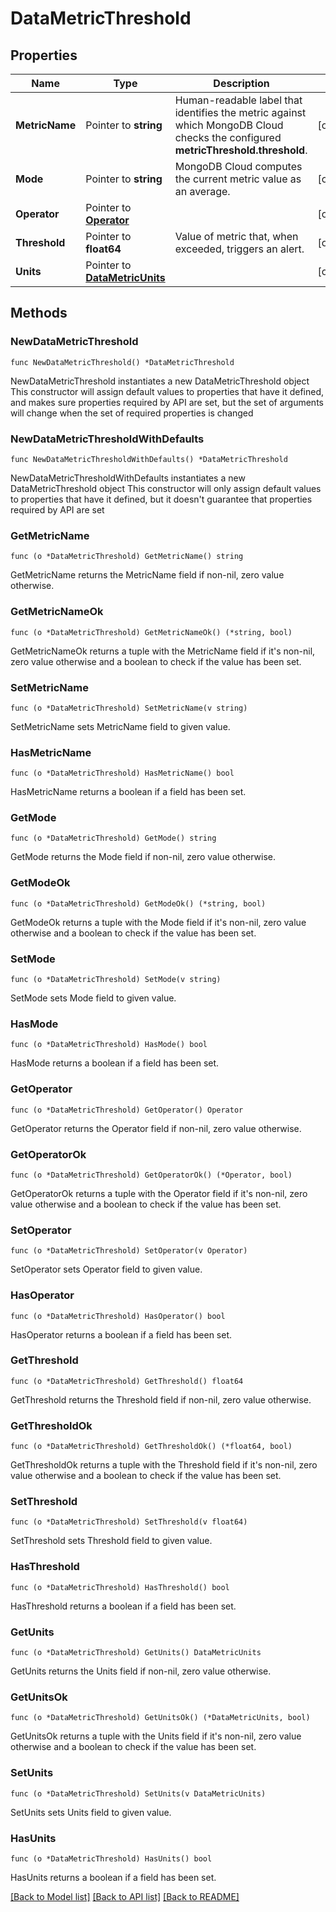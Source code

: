 # DataMetricThreshold

## Properties

Name | Type | Description | Notes
------------ | ------------- | ------------- | -------------
**MetricName** | Pointer to **string** | Human-readable label that identifies the metric against which MongoDB Cloud checks the configured **metricThreshold.threshold**. | [optional] 
**Mode** | Pointer to **string** | MongoDB Cloud computes the current metric value as an average. | [optional] 
**Operator** | Pointer to [**Operator**](Operator.md) |  | [optional] 
**Threshold** | Pointer to **float64** | Value of metric that, when exceeded, triggers an alert. | [optional] 
**Units** | Pointer to [**DataMetricUnits**](DataMetricUnits.md) |  | [optional] 

## Methods

### NewDataMetricThreshold

`func NewDataMetricThreshold() *DataMetricThreshold`

NewDataMetricThreshold instantiates a new DataMetricThreshold object
This constructor will assign default values to properties that have it defined,
and makes sure properties required by API are set, but the set of arguments
will change when the set of required properties is changed

### NewDataMetricThresholdWithDefaults

`func NewDataMetricThresholdWithDefaults() *DataMetricThreshold`

NewDataMetricThresholdWithDefaults instantiates a new DataMetricThreshold object
This constructor will only assign default values to properties that have it defined,
but it doesn't guarantee that properties required by API are set

### GetMetricName

`func (o *DataMetricThreshold) GetMetricName() string`

GetMetricName returns the MetricName field if non-nil, zero value otherwise.

### GetMetricNameOk

`func (o *DataMetricThreshold) GetMetricNameOk() (*string, bool)`

GetMetricNameOk returns a tuple with the MetricName field if it's non-nil, zero value otherwise
and a boolean to check if the value has been set.

### SetMetricName

`func (o *DataMetricThreshold) SetMetricName(v string)`

SetMetricName sets MetricName field to given value.

### HasMetricName

`func (o *DataMetricThreshold) HasMetricName() bool`

HasMetricName returns a boolean if a field has been set.

### GetMode

`func (o *DataMetricThreshold) GetMode() string`

GetMode returns the Mode field if non-nil, zero value otherwise.

### GetModeOk

`func (o *DataMetricThreshold) GetModeOk() (*string, bool)`

GetModeOk returns a tuple with the Mode field if it's non-nil, zero value otherwise
and a boolean to check if the value has been set.

### SetMode

`func (o *DataMetricThreshold) SetMode(v string)`

SetMode sets Mode field to given value.

### HasMode

`func (o *DataMetricThreshold) HasMode() bool`

HasMode returns a boolean if a field has been set.

### GetOperator

`func (o *DataMetricThreshold) GetOperator() Operator`

GetOperator returns the Operator field if non-nil, zero value otherwise.

### GetOperatorOk

`func (o *DataMetricThreshold) GetOperatorOk() (*Operator, bool)`

GetOperatorOk returns a tuple with the Operator field if it's non-nil, zero value otherwise
and a boolean to check if the value has been set.

### SetOperator

`func (o *DataMetricThreshold) SetOperator(v Operator)`

SetOperator sets Operator field to given value.

### HasOperator

`func (o *DataMetricThreshold) HasOperator() bool`

HasOperator returns a boolean if a field has been set.

### GetThreshold

`func (o *DataMetricThreshold) GetThreshold() float64`

GetThreshold returns the Threshold field if non-nil, zero value otherwise.

### GetThresholdOk

`func (o *DataMetricThreshold) GetThresholdOk() (*float64, bool)`

GetThresholdOk returns a tuple with the Threshold field if it's non-nil, zero value otherwise
and a boolean to check if the value has been set.

### SetThreshold

`func (o *DataMetricThreshold) SetThreshold(v float64)`

SetThreshold sets Threshold field to given value.

### HasThreshold

`func (o *DataMetricThreshold) HasThreshold() bool`

HasThreshold returns a boolean if a field has been set.

### GetUnits

`func (o *DataMetricThreshold) GetUnits() DataMetricUnits`

GetUnits returns the Units field if non-nil, zero value otherwise.

### GetUnitsOk

`func (o *DataMetricThreshold) GetUnitsOk() (*DataMetricUnits, bool)`

GetUnitsOk returns a tuple with the Units field if it's non-nil, zero value otherwise
and a boolean to check if the value has been set.

### SetUnits

`func (o *DataMetricThreshold) SetUnits(v DataMetricUnits)`

SetUnits sets Units field to given value.

### HasUnits

`func (o *DataMetricThreshold) HasUnits() bool`

HasUnits returns a boolean if a field has been set.


[[Back to Model list]](../README.md#documentation-for-models) [[Back to API list]](../README.md#documentation-for-api-endpoints) [[Back to README]](../README.md)


